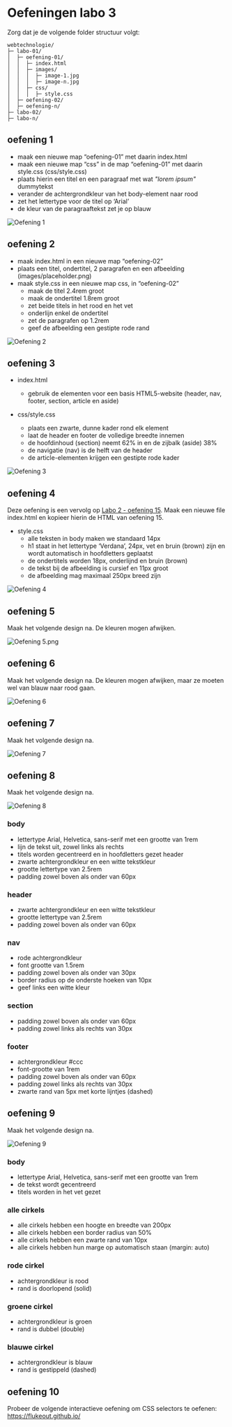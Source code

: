 # Oefeningen labo 3

Zorg dat je de volgende folder structuur volgt:

```
webtechnologie/
├─ labo-01/
│  ├─ oefening-01/
│  │  ├─ index.html
│  │  ├─ images/
│  │  │  ├─ image-1.jpg 
│  │  │  ├─ image-n.jpg 
│  │  ├─ css/
│  │  │  ├─ style.css
│  ├─ oefening-02/
│  ├─ oefening-n/
├─ labo-02/
├─ labo-n/      
```

## oefening 1
* maak een nieuwe map “oefening-01” met daarin index.html
* maak een nieuwe map “css” in de map “oefening-01” met daarin style.css (css/style.css)
* plaats hierin een titel en een paragraaf met wat _"lorem ipsum"_ dummytekst
* verander de achtergrondkleur van het body-element naar rood
* zet het lettertype voor de titel op ‘Arial’
* de kleur van de paragraaftekst zet je op blauw

![Oefening 1](oef-1.png)

## oefening 2
* maak index.html in een nieuwe map “oefening-02”
* plaats een titel, ondertitel, 2 paragrafen en een afbeelding (images/placeholder.png)
* maak style.css in een nieuwe map css, in “oefening-02”
  * maak de titel 2.4rem groot
  * maak de ondertitel 1.8rem groot
  * zet beide titels in het rood en het vet
  * onderlijn enkel de ondertitel
  * zet de paragrafen op 1.2rem
  * geef de afbeelding een gestipte rode rand

![Oefening 2](oef-2.png)

## oefening 3

* index.html
  * gebruik de elementen voor een basis HTML5-website (header, nav, footer, section, article en aside)

* css/style.css
  * plaats een zwarte, dunne kader rond elk element
  * laat de header en footer de volledige breedte innemen
  * de hoofdinhoud (section) neemt 62% in en de zijbalk (aside) 38%
  * de navigatie (nav) is de helft van de header
  * de article-elementen krijgen een gestipte rode kader

![Oefening 3](oef-3.png)

## oefening 4

Deze oefening is een vervolg op [Labo 2 - oefening 15](oefeningen/LW1/labo2/oefeningen.md#oefening-15). Maak een nieuwe file index.html en kopieer hierin de HTML van oefening 15.

* style.css
  * alle teksten in body maken we standaard 14px
  * h1 staat in het lettertype ‘Verdana’, 24px, vet en bruin (brown) zijn en wordt automatisch in hoofdletters geplaatst
  * de ondertitels worden 18px, onderlijnd en bruin (brown)
  * de tekst bij de afbeelding is cursief en 11px groot
  * de afbeelding mag maximaal 250px breed zijn

![Oefening 4](oef-4.png)

## oefening 5

Maak het volgende design na. De kleuren mogen afwijken.

![Oefening 5.png](oef-5.png)

## oefening 6

Maak het volgende design na. De kleuren mogen afwijken, maar ze moeten wel van blauw naar rood gaan.

![Oefening 6](oef-6.png)

## oefening 7

Maak het volgende design na.

![Oefening 7](oef-7.png)

## oefening 8

Maak het volgende design na.

![Oefening 8](oef-8.jpg)

### body
*  lettertype Arial, Helvetica, sans-serif met een grootte van 1rem
* lijn de tekst uit, zowel links als rechts
*  titels worden gecentreerd en in hoofdletters gezet header
* zwarte achtergrondkleur en een witte tekstkleur
*  grootte lettertype van 2.5rem
*  padding zowel boven als onder van 60px

### header
* zwarte achtergrondkleur en een witte tekstkleur
* grootte lettertype van 2.5rem
* padding zowel boven als onder van 60px

### nav
* rode achtergrondkleur
* font grootte van 1.5rem
* padding zowel boven als onder van 30px
* border radius op de onderste hoeken van 10px
* geef links een witte kleur
### section
* padding zowel boven als onder van 60px
* padding zowel links als rechts van 30px

### footer
* achtergrondkleur #ccc
* font-grootte van 1rem
* padding zowel boven als onder van 60px
* padding zowel links als rechts van 30px
* zwarte rand van 5px met korte lijntjes (dashed)

## oefening 9

Maak het volgende design na.

![Oefening 9](oef-9.png)

### body
* lettertype Arial, Helvetica, sans-serif met een grootte van 1rem
* de tekst wordt gecentreerd
* titels worden in het vet gezet

### alle cirkels
* alle cirkels hebben een hoogte en breedte van 200px
* alle cirkels hebben een border radius van 50%
* alle cirkels hebben een zwarte rand van 10px
* alle cirkels hebben hun marge op automatisch staan (margin: auto)

### rode cirkel
* achtergrondkleur is rood 
* rand is doorlopend (solid)
### groene cirkel
* achtergrondkleur is groen 
* rand is dubbel (double)
### blauwe cirkel
* achtergrondkleur is blauw 
* rand is gestippeld (dashed)

## oefening 10
Probeer de volgende interactieve oefening om CSS selectors te oefenen: https://flukeout.github.io/